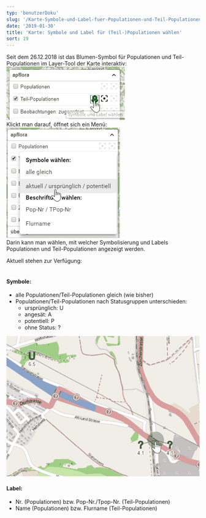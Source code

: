```yaml
---
typ: 'benutzerDoku'
slug: '/Karte-Symbole-und-Label-fuer-Populationen-und-Teil-Populationen-waehlen'
date: '2019-01-30'
title: 'Karte: Symbole und Label für (Teil-)Populationen wählen'
sort: 19
---
```


Seit dem 26.12.2018 ist das Blumen-Symbol für Populationen und Teil-Populationen im Layer-Tool der Karte interaktiv:<br/>
![Symbol im Layertool](tpopSymbols1.png)<br/>
Klickt man darauf, öffnet sich ein Menü:<br/>
![Menü](tpopSymbols2.png)<br/>
Darin kann man wählen, mit welcher Symbolisierung und Labels Populationen und Teil-Populationen angezeigt werden.

Aktuell stehen zur Verfügung:<br/><br/>

#### Symbole:

- alle Populationen/Teil-Populationen gleich (wie bisher)
- Populationen/Teil-Populationen nach Statusgruppen unterschieden:
  - ursprünglich: U
  - angesät: A
  - potentiell: P
  - ohne Status: ?

![Neue Symbole](tpopSymbols3.png)<br/>

#### Label:

- Nr. (Populationen) bzw. Pop-Nr./Tpop-Nr. (Teil-Populationen)
- Name (Populationen) bzw. Flurname (Teil-Populationen)
